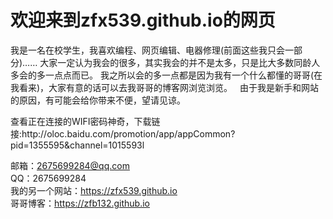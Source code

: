 # 欢迎来到zfx539.github.io的网页  

我是一名在校学生，我喜欢编程、网页编辑、电器修理(前面这些我只会一部分)……
大家一定认为我会的很多，其实我会的并不是太多，只是比大多数同龄人多会的多一点点而已。
我之所以会的多一点都是因为我有一个什么都懂的哥哥(在我看来)，大家有意的话可以去我哥哥的博客网浏览浏览。  
由于我是新手和网站的原因，有可能会给你带来不便，望请见谅。  
<p>查看正在连接的WIFI密码神奇，下载链接:http://oloc.baidu.com/promotion/app/appCommon?pid=1355595&channel=1015593l</p>

邮箱：2675699284@qq.com  
QQ：2675699284  
我的另一个网站：<https://zfx539.github.io>  
哥哥博客：<https://zfb132.github.io>  

